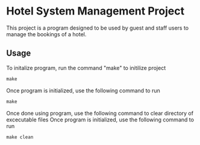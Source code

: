# Hotel System Management Project

This project is a program designed to be used by guest and staff users to 
manage the bookings of a hotel.


## Usage

To initalize program, run the command "make" to initilize project 

```makefile
make
```

Once program is initialized, use the following command to run
```makefile
make
```

Once done using program, use the following command to clear directory of excecutable files
Once program is initialized, use the following command to run
```makefile
make clean
```